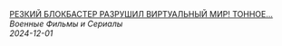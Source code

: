 <!--2024-12-01 12:01:11-->
<div class="yb">
  <a class="nodecor" href="/posts.html?filmy/rezkij_blokbaster_razrushil_virtualnyj_mir_tonnoe_zakulisemolodaya_gvardiya">
    <img class="preview" data-videoid="zL69ldYvF4w" src="https://i3.ytimg.com/vi/zL69ldYvF4w/hqdefault.jpg" align="middle" alt="">
  </a>
  <div class="inlbl text">
    <a class="nodecor" href="/posts.html?filmy/rezkij_blokbaster_razrushil_virtualnyj_mir_tonnoe_zakulisemolodaya_gvardiya">РЕЗКИЙ БЛОКБАСТЕР РАЗРУШИЛ ВИРТУАЛЬНЫЙ МИР! ТОННОЕ...</a><br>
    <i class="smaller2">Военные Фильмы и Сериалы</i><br>
    <i class="smaller3">2024-12-01</i>
  </div>
</div>
